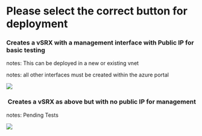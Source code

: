 <!-- #######  Release Notes #########-->
<h1>Please select the correct button for deployment</h1>
<h3>Creates a vSRX with a management interface with Public IP for basic testing</h3>
<p>notes: This can be deployed in a new or existing vnet</p>
<p>notes: all other interfaces must be created within the azure portal</p>
<p><a href="https://portal.azure.com/#create/Microsoft.Template/uri/https%3A%2F%2Fraw.githubusercontent.com%2Faosiecki%2Fvsrx-azure%2Fmaster%2Fdeployazurebasic.json" target="_blank" rel="noopener"> <img src="http://azuredeploy.net/deploybutton.png" /> </a></p>
<h3>&nbsp;Creates a vSRX as above but with no public IP for management</h3>
<p>notes: Pending Tests</p>
<p><a href="https://portal.azure.com/#create/Microsoft.Template/uri/https%3A%2F%2Fraw.githubusercontent.com%2Faosiecki%2Fvsrx-azure%2Fmaster%2Fdeployazurebasic-nopubipmgmt.json" target="_blank" rel="noopener"> <img src="http://azuredeploy.net/deploybutton.png" /> </a></p>
